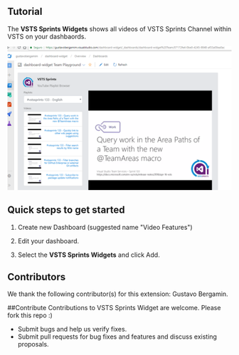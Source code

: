 ## Tutorial

The **VSTS Sprints Widgets** shows all videos of VSTS Sprints Channel within VSTS on your dashbaords.

![sample](img/overview_sample.png)

## Quick steps to get started ###

1. Create new Dashboard (suggested name "Video Features")

2. Edit your dashboard.

3. Select the **VSTS Sprints Widgets** and click Add.
 
## Contributors
We thank the following contributor(s) for this extension: Gustavo Bergamin.

##Contribute
Contributions to VSTS Sprints Widget are welcome. Please fork this repo :) 

- Submit bugs and help us verify fixes.
- Submit pull requests for bug fixes and features and discuss existing proposals.